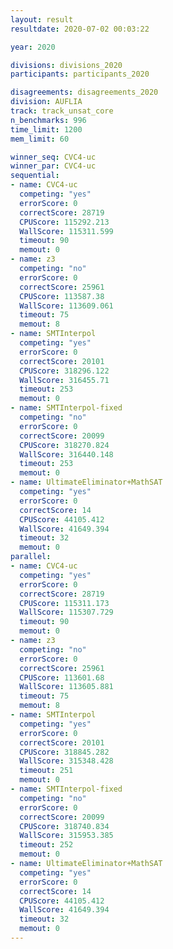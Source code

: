 ```yaml
---
layout: result
resultdate: 2020-07-02 00:03:22

year: 2020

divisions: divisions_2020
participants: participants_2020

disagreements: disagreements_2020
division: AUFLIA
track: track_unsat_core
n_benchmarks: 996
time_limit: 1200
mem_limit: 60

winner_seq: CVC4-uc
winner_par: CVC4-uc
sequential:
- name: CVC4-uc
  competing: "yes"
  errorScore: 0
  correctScore: 28719
  CPUScore: 115292.213
  WallScore: 115311.599
  timeout: 90
  memout: 0
- name: z3
  competing: "no"
  errorScore: 0
  correctScore: 25961
  CPUScore: 113587.38
  WallScore: 113609.061
  timeout: 75
  memout: 8
- name: SMTInterpol
  competing: "yes"
  errorScore: 0
  correctScore: 20101
  CPUScore: 318296.122
  WallScore: 316455.71
  timeout: 253
  memout: 0
- name: SMTInterpol-fixed
  competing: "no"
  errorScore: 0
  correctScore: 20099
  CPUScore: 318270.824
  WallScore: 316440.148
  timeout: 253
  memout: 0
- name: UltimateEliminator+MathSAT
  competing: "yes"
  errorScore: 0
  correctScore: 14
  CPUScore: 44105.412
  WallScore: 41649.394
  timeout: 32
  memout: 0
parallel:
- name: CVC4-uc
  competing: "yes"
  errorScore: 0
  correctScore: 28719
  CPUScore: 115311.173
  WallScore: 115307.729
  timeout: 90
  memout: 0
- name: z3
  competing: "no"
  errorScore: 0
  correctScore: 25961
  CPUScore: 113601.68
  WallScore: 113605.881
  timeout: 75
  memout: 8
- name: SMTInterpol
  competing: "yes"
  errorScore: 0
  correctScore: 20101
  CPUScore: 318845.282
  WallScore: 315348.428
  timeout: 251
  memout: 0
- name: SMTInterpol-fixed
  competing: "no"
  errorScore: 0
  correctScore: 20099
  CPUScore: 318740.834
  WallScore: 315953.385
  timeout: 252
  memout: 0
- name: UltimateEliminator+MathSAT
  competing: "yes"
  errorScore: 0
  correctScore: 14
  CPUScore: 44105.412
  WallScore: 41649.394
  timeout: 32
  memout: 0
---
```

